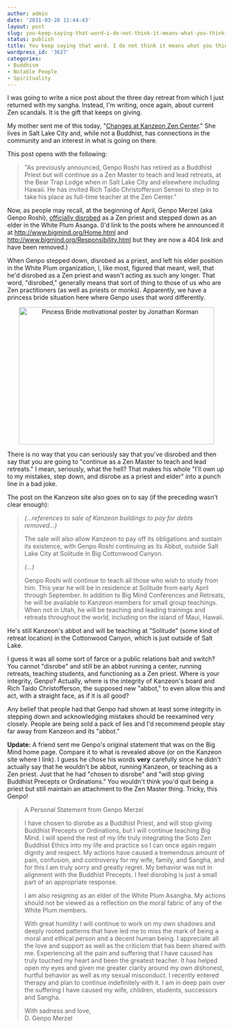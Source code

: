 ```yaml
---
author: admin
date: '2011-03-28 11:44:43'
layout: post
slug: you-keep-saying-that-word-i-do-not-think-it-means-what-you-think-it-means
status: publish
title: You keep saying that word. I do not think it means what you think it means.
wordpress_id: '3627'
categories:
- Buddhism
- Notable People
- Spirituality
---
```

I was going to write a nice post about the three day retreat from which I just returned with my sangha. Instead, I'm writing, once again, about current Zen scandals. It is the gift that keeps on giving.

My mother sent me of this today, "<a href="http://www.kanzeonzencenter.org/changes/">Changes at Kanzeon Zen Center</a>." She lives in Salt Lake City and, while not a Buddhist, has connections in the community and an interest in what is going on there. 

This post opens with the following:

> "As previously announced, Genpo Roshi has retired as a Buddhist Priest but will continue as a Zen Master to teach and lead retreats, at the Bear Trap Lodge when in Salt Lake City and elsewhere including Hawaii. He has invited Rich Taido Christofferson Sensei to step in to take his place as full-time teacher at the Zen Center."

Now, as people may recall, at the beginning of April, Genpo Merzel (aka Genpo Roshi), <a href="http://sweepingzen.com/2011/02/07/dennis-genpo-merzel-disrobes-as-a-zen-priest/">officially disrobed</a> as a Zen priest and stepped down as an elder in the White Plum Asanga. (I'd link to the posts where he announced it at <a href="http://www.bigmind.org/Home.html">http://www.bigmind.org/Home.html</a> and <a href="http://www.bigmind.org/Responsibility.html">http://www.bigmind.org/Responsibility.html</a> but they are now a 404 link and have been removed.)

When Genpo stepped down, disrobed as a priest, and left his elder position in the White Plum organization, I, like most, figured that meant, well, that he'd disrobed as a Zen priest and wasn't acting as such any longer. That word, "disrobed," generally means that sort of thing to those of us who are Zen practitioners (as well as priests or monks). Apparently, we have a princess bride situation here where Genpo uses that word differently. 

<p style="text-align: center"><a href="http://www.flickr.com/photos/48600114097@N01/4814228288/" title="Pincess Bride motivational poster by Jonathan Korman"><img src="http://farm5.static.flickr.com/4081/4814228288_2824c49d8f.jpg" width="450" height="317" alt="Pincess Bride motivational poster by Jonathan Korman"></a></p>

There is no way that you can seriously say that you've disrobed and then say that you are going to "continue as a Zen Master to teach and lead retreats." I mean, seriously, what the hell? That makes his whole "I'll own up to my mistakes, step down, and disrobe as a priest and elder" into a punch line in a bad joke.

The post on the Kanzeon site also goes on to say (if the preceding wasn't clear enough):

> <em>(...references to sale of Kanzeon buildings to pay for debts removed...)</em>
> 
> The sale will also allow Kanzeon to pay off its obligations and sustain  its existence, with Genpo Roshi continuing as its Abbot, outside Salt Lake City at Solitude in Big Cottonwood Canyon.
> 
> <em>(...)</em>
> 
> Genpo Roshi will continue to teach all those who wish to study from him. This year he will be in residence at Solitude from early April through September.  In addition to Big Mind Conferences and Retreats, he will be available to Kanzeon members for small group teachings.  When not in Utah, he will be teaching and leading trainings and retreats throughout the world, including on the island of Maui, Hawaii.

He's still Kanzeon's abbot and will be teaching at "Solitude" (some kind of retreat location) in the Cottonwood Canyon, which is just outside of Salt Lake.

I guess it was all some sort of farce or a public relations bait and switch? You cannot "disrobe" and still be an abbot running a center, running retreats, teaching students, and functioning as a Zen priest. Where is your integrity, Genpo? Actually, where is the integrity of Kanzeon's board and Rich Taido Christofferson, the supposed new "abbot," to even allow this and act, with a straight face, as if it is all good?

Any belief that people had that Genpo had shown at least some integrity in stepping down and acknowledging mistakes should be reexamined very closely. People are being sold a pack of lies and I'd recommend people stay far away from Kanzeon and its "abbot."

<strong>Update:</strong> A friend sent me Genpo's original statement that was on the Big Mind home page. Compare it to what is revealed above (or on the Kanzeon site where I link). I guess he chose his words <strong>very</strong> carefully since he didn't actually say that he wouldn't be abbot, running Kanzeon, or teaching as a Zen priest. Just that he had "chosen to disrobe" and "will stop giving Buddhist Precepts or Ordinations." You wouldn't think you'd quit being a priest but still maintain an attachment to the Zen Master thing. Tricky, this Genpo!

> A Personal Statement from Genpo Merzel
> 
> I have chosen to disrobe as a Buddhist Priest, and will stop giving Buddhist Precepts or Ordinations, but I will continue teaching Big Mind.  I will spend the rest of my life truly integrating the Soto Zen Buddhist Ethics into my life and practice so I can once again regain dignity and respect. My actions have caused a tremendous amount of pain, confusion, and controversy for my wife, family, and Sangha, and for this I am truly sorry and greatly regret.  My behavior was not in alignment with the Buddhist Precepts. I feel disrobing is just a small part of an appropriate response.
>
> I am also resigning as an elder of the White Plum Asangha.  My actions should not be viewed as a reflection on the moral fabric of any of the White Plum members.
>
> With great humility I will continue to work on my own shadows and deeply rooted patterns that have led me to miss the mark of being a moral and ethical person and a decent human being. I appreciate all the love and support as well as the criticism that has been shared with me.  Experiencing all the pain and suffering that I have caused has truly touched my heart and been the greatest teacher.  It has helped open my eyes and given me greater clarity around my own dishonest, hurtful behavior as well as my sexual misconduct. I recently entered therapy and plan to continue indefinitely with it.  I am in deep pain over the suffering I have caused my wife, children, students, successors and Sangha.
> 
> With sadness and love,<br />
> D. Genpo Merzel
